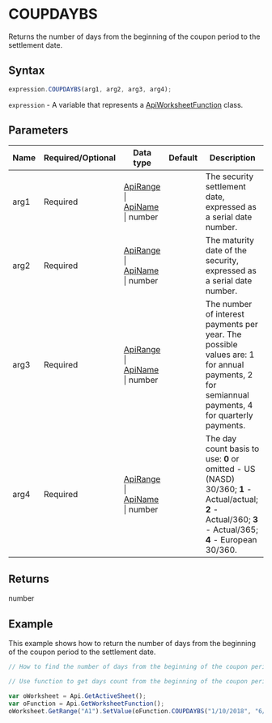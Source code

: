 # COUPDAYBS

Returns the number of days from the beginning of the coupon period to the settlement date.

## Syntax

```javascript
expression.COUPDAYBS(arg1, arg2, arg3, arg4);
```

`expression` - A variable that represents a [ApiWorksheetFunction](../ApiWorksheetFunction.md) class.

## Parameters

| **Name** | **Required/Optional** | **Data type** | **Default** | **Description** |
| ------------- | ------------- | ------------- | ------------- | ------------- |
| arg1 | Required | [ApiRange](../../ApiRange/ApiRange.md) \| [ApiName](../../ApiName/ApiName.md) \| number |  | The security settlement date, expressed as a serial date number. |
| arg2 | Required | [ApiRange](../../ApiRange/ApiRange.md) \| [ApiName](../../ApiName/ApiName.md) \| number |  | The maturity date of the security, expressed as a serial date number. |
| arg3 | Required | [ApiRange](../../ApiRange/ApiRange.md) \| [ApiName](../../ApiName/ApiName.md) \| number |  | The number of interest payments per year. The possible values are: 1 for annual payments, 2 for semiannual payments, 4 for quarterly payments. |
| arg4 | Required | [ApiRange](../../ApiRange/ApiRange.md) \| [ApiName](../../ApiName/ApiName.md) \| number |  | The day count basis to use: **0** or omitted - US (NASD) 30/360; **1** - Actual/actual; **2** - Actual/360; **3** - Actual/365; **4** - European 30/360. |

## Returns

number

## Example

This example shows how to return the number of days from the beginning of the coupon period to the settlement date.

```javascript editor-xlsx
// How to find the number of days from the beginning of the coupon period to the settlement date.

// Use function to get days count from the beginning of the coupon period to the settlement date.

var oWorksheet = Api.GetActiveSheet();
var oFunction = Api.GetWorksheetFunction();
oWorksheet.GetRange("A1").SetValue(oFunction.COUPDAYBS("1/10/2018", "6/15/2019", 4, 1));
```
